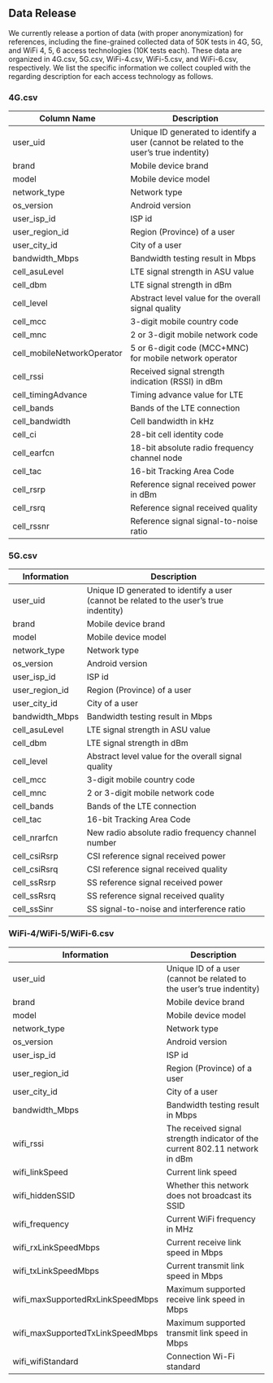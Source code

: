 ## Data Release

We currently release a portion of data (with proper anonymization) for references, including the fine-grained collected data of 50K tests in 4G, 5G, and WiFi 4, 5, 6 access technologies (10K tests each). These data are organized in 4G.csv, 5G.csv, WiFi-4.csv, WiFi-5.csv, and WiFi-6.csv, respectively. We list the specific information we collect coupled with the regarding description for each access technology as follows.

### 4G.csv

| Column Name                | Description                                                  |
| -------------------------- | ------------------------------------------------------------ |
| user_uid                   | Unique ID generated to identify a user (cannot be related to the user’s true indentity) |
| brand                      | Mobile device brand                                          |
| model                      | Mobile device model                                          |
| network_type               | Network type                                                 |
| os_version                 | Android version                                              |
| user_isp_id                | ISP id                                                       |
| user_region_id             | Region (Province) of a user                                  |
| user_city_id               | City of a user                                               |
| bandwidth_Mbps             | Bandwidth testing result in Mbps                             |
| cell_asuLevel              | LTE signal strength in ASU value                             |
| cell_dbm                   | LTE signal strength in dBm                                   |
| cell_level                 | Abstract level value for the overall signal quality          |
| cell_mcc                   | 3-digit mobile country code                                  |
| cell_mnc                   | 2 or 3-digit mobile network code                             |
| cell_mobileNetworkOperator | 5 or 6-digit code (MCC+MNC) for mobile network operator      |
| cell_rssi                  | Received signal strength indication (RSSI) in dBm            |
| cell_timingAdvance         | Timing advance value for LTE                                 |
| cell_bands                 | Bands of the LTE connection                                  |
| cell_bandwidth             | Cell bandwidth in kHz                                        |
| cell_ci                    | 28-bit cell identity code                                    |
| cell_earfcn                | 18-bit absolute radio frequency channel node                 |
| cell_tac                   | 16-bit Tracking Area Code                                    |
| cell_rsrp                  | Reference signal received power in dBm                       |
| cell_rsrq                  | Reference signal received quality                            |
| cell_rssnr                 | Reference signal signal-to-noise ratio                       |

### 5G.csv

| Information    | Description                                                  |
| -------------- | ------------------------------------------------------------ |
| user_uid       | Unique ID generated to identify a user (cannot be related to the user’s true indentity) |
| brand          | Mobile device brand                                          |
| model          | Mobile device model                                          |
| network_type   | Network type                                                 |
| os_version     | Android version                                              |
| user_isp_id    | ISP id                                                       |
| user_region_id | Region (Province) of a user                                  |
| user_city_id   | City of a user                                               |
| bandwidth_Mbps | Bandwidth testing result in Mbps                             |
| cell_asuLevel  | LTE signal strength in ASU value                             |
| cell_dbm       | LTE signal strength in dBm                                   |
| cell_level     | Abstract level value for the overall signal quality          |
| cell_mcc       | 3-digit mobile country code                                  |
| cell_mnc       | 2 or 3-digit mobile network code                             |
| cell_bands     | Bands of the LTE connection                                  |
| cell_tac       | 16-bit Tracking Area Code                                    |
| cell_nrarfcn   | New radio absolute radio frequency channel number            |
| cell_csiRsrp   | CSI reference signal received power                          |
| cell_csiRsrq   | CSI reference signal received quality                        |
| cell_ssRsrp    | SS reference signal received power                           |
| cell_ssRsrq    | SS reference signal received quality                         |
| cell_ssSinr    | SS signal-to-noise and interference ratio                    |

### WiFi-4/WiFi-5/WiFi-6.csv

| Information                      | Description                                                  |
| -------------------------------- | ------------------------------------------------------------ |
| user_uid                         | Unique ID of a user (cannot be related to the user’s true indentity) |
| brand                            | Mobile device brand                                          |
| model                            | Mobile device model                                          |
| network_type                     | Network type                                                 |
| os_version                       | Android version                                              |
| user_isp_id                      | ISP id                                                       |
| user_region_id                   | Region (Province) of a user                                  |
| user_city_id                     | City of a user                                               |
| bandwidth_Mbps                   | Bandwidth testing result in Mbps                             |
| wifi_rssi                        | The received signal strength indicator of the current 802.11 network in dBm |
| wifi_linkSpeed                   | Current link speed                                           |
| wifi_hiddenSSID                  | Whether this network does not broadcast its SSID             |
| wifi_frequency                   | Current WiFi frequency in MHz                                |
| wifi_rxLinkSpeedMbps             | Current receive link speed in Mbps                           |
| wifi_txLinkSpeedMbps             | Current transmit link speed in Mbps                          |
| wifi_maxSupportedRxLinkSpeedMbps | Maximum supported receive link speed in Mbps                 |
| wifi_maxSupportedTxLinkSpeedMbps | Maximum supported transmit link speed in Mbps                |
| wifi_wifiStandard                | Connection Wi-Fi standard                                    |
